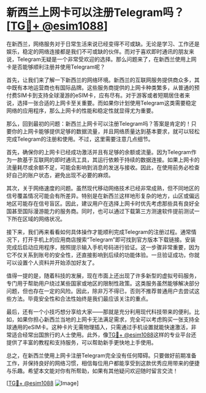 # 新西兰上网卡可以注册Telegram吗？[[TG💪+ @esim1088](https://t.me/s/esim1088)]

在新西兰，网络服务对于日常生活来说已经变得不可或缺。无论是学习、工作还是娱乐，稳定的网络连接都是我们不可或缺的伙伴。而对于喜欢即时通讯的朋友来说，Telegram无疑是一个非常受欢迎的选择。那么问题来了，在新西兰使用上网卡是否能够顺利注册并使用Telegram呢？

首先，让我们来了解一下新西兰的网络环境。新西兰的互联网服务提供商众多，其中既有本地运营商也有国际品牌。这些服务商提供的上网卡种类繁多，从普通的预付费SIM卡到支持全球漫游的eSIM卡，应有尽有。对于游客或者短期居住者来说，选择一张合适的上网卡至关重要。而如果你计划使用Telegram这类需要稳定网络的应用程序，那么上网卡的性能和稳定性就显得尤为重要。

那么，回到最初的问题：新西兰上网卡可以注册Telegram吗？答案是肯定的！只要你的上网卡能够提供足够的数据流量，并且网络质量达到基本要求，就可以轻松完成Telegram的注册和使用。不过，这里需要注意几点细节。

首先，确保你的上网卡已经成功激活并且有足够的余额或流量。因为Telegram作为一款基于互联网的即时通讯工具，其运行依赖于持续的数据连接。如果上网卡的流量耗尽或余额不足，可能会影响到消息的发送与接收。因此，在使用前务必检查好自己的账户状态，避免出现不必要的麻烦。

其次，关于网络速度的问题。虽然现代移动网络技术已经非常成熟，但不同地区的信号覆盖情况可能会有所差异。特别是在新西兰这样地形复杂的地方，山区或偏远地区可能存在信号盲区。因此，建议用户在选择上网卡时优先考虑那些具有良好全国甚至国际漫游能力的服务商。同时，也可以通过下载第三方测速软件提前测试一下所在区域的网络状况。

接下来，我们再来看看如何具体操作才能顺利完成Telegram的注册过程。通常情况下，打开手机上的应用商店搜索“Telegram”即可找到官方版本下载链接。安装完成后启动应用程序，按照提示输入手机号码进行验证。这一步骤非常重要，因为它不仅关系到账号的安全性，还直接影响到后续的功能体验。一旦验证成功，你就可以设置个人资料并开始添加好友了。

值得一提的是，随着科技的发展，现在市面上还出现了许多新型的虚拟号码服务，专门用于帮助用户绕过某些国家或地区的限制性政策。这类服务虽然能够解决部分问题，但也存在一定的风险。因此，除非万不得已，否则不推荐普通用户去尝试这些方法。毕竟安全性和合法性始终是我们最应该关注的重点。

最后，还有一个小技巧想分享给大家——那就是充分利用现代科技带来的便利。比如，如果你担心新西兰当地的上网卡无法满足需求，完全可以考虑购买一张支持全球通用的eSIM卡。这种卡片无需物理插入，只需通过手机设置就能快速激活，非常适合经常出国旅行的人士使用。此外，像[TG💪+ @esim1088](https://t.me/s/esim1088)这样的专业平台还提供了丰富的教程和支持服务，可以帮助新手更快地上手使用。

总之，在新西兰使用上网卡注册Telegram完全没有任何障碍。只要做好前期准备工作，并保持良好的网络习惯，相信每位用户都能享受到这款优秀应用带来的便捷与乐趣。希望本文能对你有所帮助，如果有其他疑问欢迎随时留言交流！

[[TG💪+ @esim1088](https://t.me/s/esim1088) ![Image](https://i.postimg.cc/4NQfJmqS/Snipaste-2025-05-13-00-14-12.png)]